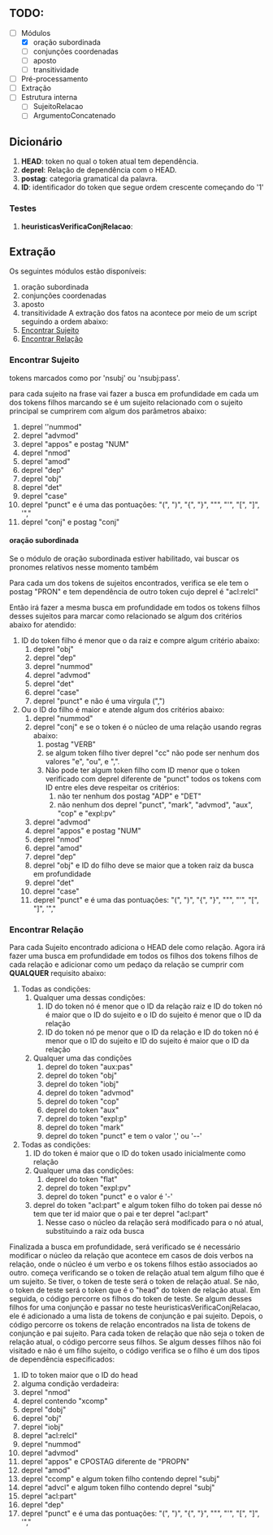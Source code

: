 
## TODO:
- [ ] Módulos
    - [x] oração subordinada
    - [ ] conjunções coordenadas
    - [ ] aposto
    - [ ] transitividade
- [ ] Pré-processamento
- [ ] Extração
- [ ] Estrutura interna
    - [ ] SujeitoRelacao
    - [ ] ArgumentoConcatenado
## Dicionário

1. **HEAD**: token no qual o token atual tem dependência.
2. **deprel**: Relação de dependência com o HEAD.
3. **postag**: categoria gramatical da palavra.
4. **ID**: identificador do token que segue ordem crescente começando do '1'

### Testes
1. **heuristicasVerificaConjRelacao**:
## Extração
Os seguintes módulos estão disponíveis:
1. oração subordinada
2. conjunções coordenadas
3. aposto
4. transitividade
   A extração dos fatos na acontece por meio de um script seguindo a ordem abaixo:
1. [Encontrar Sujeito](#encontrar-sujeito)
2. [Encontrar Relação](#encontrar-relacao)
### Encontrar Sujeito

tokens marcados como por 'nsubj' ou 'nsubj:pass'.

para cada sujeito na frase vai fazer a busca em profundidade em cada um dos tokens filhos  marcando se é um sujeito relacionado com o sujeito principal se cumprirem com algum dos parâmetros abaixo:
1. deprel ''nummod"
2. deprel "advmod"
3. deprel "appos" e postag "NUM"
4. deprel "nmod"
5. deprel "amod"
6. deprel "dep"
7. deprel "obj"
8. deprel "det"
9. deprel "case"
10. deprel "punct" e é uma das pontuações:  "(", ")", "{", "}", """, "'", "\[", "]", '","
11. deprel "conj" e postag "conj"

#### oração subordinada
Se o módulo de oração subordinada estiver habilitado, vai buscar os pronomes relativos nesse momento também

Para cada um dos tokens de sujeitos encontrados, verifica se ele tem o postag "PRON" e tem dependência de outro token cujo deprel é "acl:relcl"

Então irá fazer a mesma busca em profundidade em todos os tokens filhos desses sujeitos para marcar como relacionado se algum dos critérios abaixo for atendido:
1. ID do token filho é menor que o da raiz e compre algum critério abaixo:
    1. deprel "obj"
    2. deprel "dep"
    3. deprel "nummod"
    4. deprel "advmod"
    5. deprel "det"
    6. deprel "case"
    7. deprel "punct" e não é uma virgula (",")
2. Ou o ID do filho é maior e atende algum dos critérios abaixo:
    1. deprel "nummod"
    2. deprel "conj" e se o token é o núcleo de uma relação usando regras abaixo:
        1. postag "VERB"
        2. se algum token filho tiver deprel "cc" não pode ser nenhum dos valores "e", "ou", e ",".
        3. Não pode ter algum token filho com ID menor que o token verificado com deprel diferente de "punct" todos os tokens com ID entre eles deve respeitar os critérios:
            1. não ter nenhum dos postag "ADP" e "DET"
            2. não nenhum dos deprel "punct", "mark", "advmod", "aux", "cop" e "expl:pv"
    3. deprel "advmod"
    4. deprel "appos" e postag "NUM"
    5. deprel "nmod"
    6. deprel "amod"
    7. deprel "dep"
    8. deprel "obj" e ID do filho deve se maior que a token raiz da busca em profundidade
    9. deprel "det"
    10. deprel "case"
    11. deprel "punct" e é uma das pontuações:  "(", ")", "{", "}", """, "'", "\[", "]", '","
### Encontrar Relação

Para cada Sujeito encontrado adiciona o HEAD dele como relação. Agora irá fazer uma busca em profundidade em todos os filhos dos tokens filhos de cada relação e adicionar como um pedaço da relação se cumprir com **QUALQUER** requisito abaixo:

1. Todas as condições:
    1. Qualquer uma dessas condições:
        1. ID do token nó é menor que o ID da relação raiz e ID do token nó é maior que o ID do sujeito e o ID do sujeito é menor que o ID da relação
        2. ID do token nó pe  menor que o ID da relação e ID do token nó é menor que o ID do sujeito e ID do sujeito é maior que o ID da relação
    2. Qualquer uma das condições
        1. deprel do token "aux:pas"
        2. deprel do token "obj"
        3. deprel do token "iobj"
        4. deprel do token "advmod"
        5. deprel do token "cop"
        6. deprel do token "aux"
        7. deprel do token "expl:p"
        8. deprel do token "mark"
        9. deprel do token "punct" e tem o valor ',' ou '--'
2. Todas as condições:
    1. ID do token é maior que o ID do token usado inicialmente como relação
    2. Qualquer uma das condições:
        1. deprel do token "flat"
        2. deprel do token "expl:pv"
        3. deprel do token "punct" e o valor é '-'
    3. deprel do token "acl:part" e algum token filho do token pai desse nó tem que ter id maior que o pai e ter deprel "acl:part"
        1. Nesse caso o núcleo da relação será modificado para o nó atual, substituindo a raiz oda busca

Finalizada a busca em profundidade, será verificado se é necessário modificar o núcleo da relação que acontece em casos de dois verbos na relação, onde o núcleo é um verbo e os tokens filhos estão associados ao outro.
começa verificando se o token de relação atual tem algum filho que é um sujeito. Se tiver, o token de teste será o token de relação atual. Se não, o token de teste será o token que é o "head" do token de relação atual.  Em seguida, o código percorre os filhos do token de teste. Se algum desses filhos for uma conjunção e passar no teste heuristicasVerificaConjRelacao, ele é adicionado a uma lista de tokens de conjunção e pai sujeito.
Depois, o código percorre os tokens de relação encontrados na lista de tokens de conjunção e pai sujeito. Para cada token de relação que não seja o token de relação atual, o código percorre seus filhos. Se algum desses filhos não foi visitado e não é um filho sujeito, o código verifica se o filho é um dos tipos de dependência especificados:
1. ID to token maior que o ID do head
2. alguma condição verdadeira:
1. deprel "nmod"
2. deprel contendo "xcomp"
3. deprel "dobj"  
4. deprel "obj"  
5. deprel "iobj"
6. deprel "acl:relcl"  
7. deprel "nummod"  
8. deprel "advmod"
9. deprel "appos" e CPOSTAG diferente de "PROPN"
10. deprel "amod"
11. deprel "ccomp"  e algum token filho contendo deprel "subj"
12. deprel "advcl"  e algum token filho contendo deprel "subj"
13. deprel "acl:part"
14. deprel "dep"
15. deprel "punct" e é uma das pontuações:  "(", ")", "{", "}", """, "'", "\[", "]", '","

